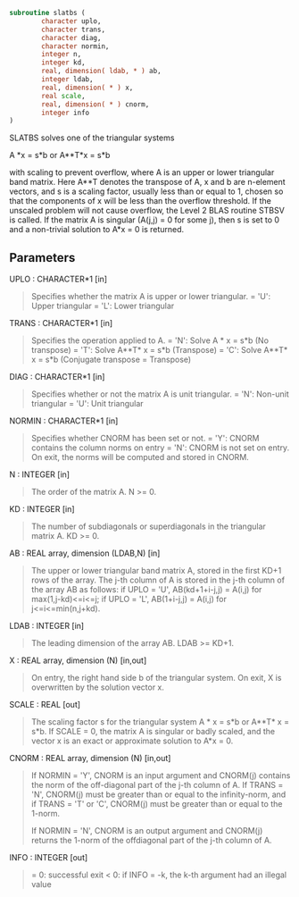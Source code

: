 ```fortran
subroutine slatbs (
        character uplo,
        character trans,
        character diag,
        character normin,
        integer n,
        integer kd,
        real, dimension( ldab, * ) ab,
        integer ldab,
        real, dimension( * ) x,
        real scale,
        real, dimension( * ) cnorm,
        integer info
)
```

SLATBS solves one of the triangular systems

A \*x = s\*b  or  A\*\*T\*x = s\*b

with scaling to prevent overflow, where A is an upper or lower
triangular band matrix.  Here A\*\*T denotes the transpose of A, x and b
are n-element vectors, and s is a scaling factor, usually less than
or equal to 1, chosen so that the components of x will be less than
the overflow threshold.  If the unscaled problem will not cause
overflow, the Level 2 BLAS routine STBSV is called.  If the matrix A
is singular (A(j,j) = 0 for some j), then s is set to 0 and a
non-trivial solution to A\*x = 0 is returned.

## Parameters
UPLO : CHARACTER\*1 [in]
> Specifies whether the matrix A is upper or lower triangular.
> = 'U':  Upper triangular
> = 'L':  Lower triangular

TRANS : CHARACTER\*1 [in]
> Specifies the operation applied to A.
> = 'N':  Solve A \* x = s\*b  (No transpose)
> = 'T':  Solve A\*\*T\* x = s\*b  (Transpose)
> = 'C':  Solve A\*\*T\* x = s\*b  (Conjugate transpose = Transpose)

DIAG : CHARACTER\*1 [in]
> Specifies whether or not the matrix A is unit triangular.
> = 'N':  Non-unit triangular
> = 'U':  Unit triangular

NORMIN : CHARACTER\*1 [in]
> Specifies whether CNORM has been set or not.
> = 'Y':  CNORM contains the column norms on entry
> = 'N':  CNORM is not set on entry.  On exit, the norms will
> be computed and stored in CNORM.

N : INTEGER [in]
> The order of the matrix A.  N >= 0.

KD : INTEGER [in]
> The number of subdiagonals or superdiagonals in the
> triangular matrix A.  KD >= 0.

AB : REAL array, dimension (LDAB,N) [in]
> The upper or lower triangular band matrix A, stored in the
> first KD+1 rows of the array. The j-th column of A is stored
> in the j-th column of the array AB as follows:
> if UPLO = 'U', AB(kd+1+i-j,j) = A(i,j) for max(1,j-kd)<=i<=j;
> if UPLO = 'L', AB(1+i-j,j)    = A(i,j) for j<=i<=min(n,j+kd).

LDAB : INTEGER [in]
> The leading dimension of the array AB.  LDAB >= KD+1.

X : REAL array, dimension (N) [in,out]
> On entry, the right hand side b of the triangular system.
> On exit, X is overwritten by the solution vector x.

SCALE : REAL [out]
> The scaling factor s for the triangular system
> A \* x = s\*b  or  A\*\*T\* x = s\*b.
> If SCALE = 0, the matrix A is singular or badly scaled, and
> the vector x is an exact or approximate solution to A\*x = 0.

CNORM : REAL array, dimension (N) [in,out]
> 
> If NORMIN = 'Y', CNORM is an input argument and CNORM(j)
> contains the norm of the off-diagonal part of the j-th column
> of A.  If TRANS = 'N', CNORM(j) must be greater than or equal
> to the infinity-norm, and if TRANS = 'T' or 'C', CNORM(j)
> must be greater than or equal to the 1-norm.
> 
> If NORMIN = 'N', CNORM is an output argument and CNORM(j)
> returns the 1-norm of the offdiagonal part of the j-th column
> of A.

INFO : INTEGER [out]
> = 0:  successful exit
> < 0:  if INFO = -k, the k-th argument had an illegal value
